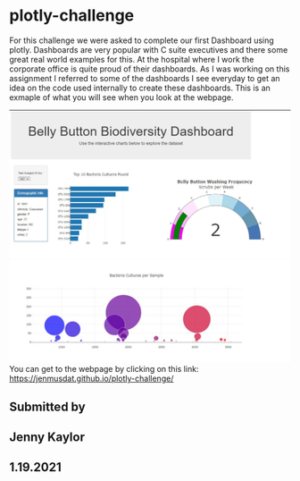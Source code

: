 # plotly-challenge

For this challenge we were asked to complete our first Dashboard using plotly. Dashboards are very popular with C suite executives and there some great real world examples for this. At the hospital where I work the corporate office is quite proud of their dashboards. As I was working on this assignment I referred to some of the dashboards I see everyday to get an idea on the code used internally to create these dashboards.
This is an exmaple of what you will see when you look at the webpage.

![Top](Images/TopHalf.JPG)
![Bottom](Images/BottomHalf.JPG)
You can get to the webpage by clicking on this link:
https://jenmusdat.github.io/plotly-challenge/

## Submitted by

## Jenny Kaylor

## 1.19.2021
